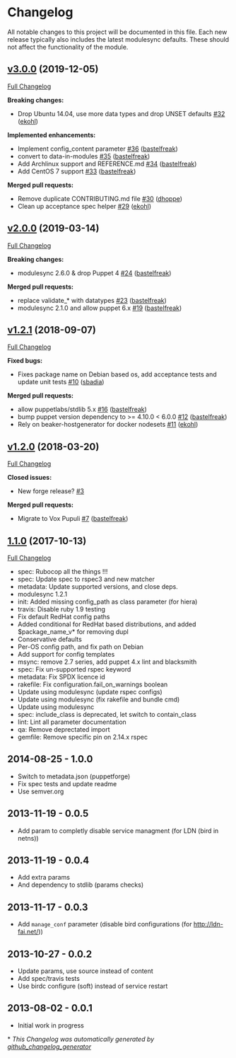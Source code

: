 # Changelog

All notable changes to this project will be documented in this file.
Each new release typically also includes the latest modulesync defaults.
These should not affect the functionality of the module.

## [v3.0.0](https://github.com/voxpupuli/puppet-bird/tree/v3.0.0) (2019-12-05)

[Full Changelog](https://github.com/voxpupuli/puppet-bird/compare/v2.0.0...v3.0.0)

**Breaking changes:**

- Drop Ubuntu 14.04, use more data types and drop UNSET defaults [\#32](https://github.com/voxpupuli/puppet-bird/pull/32) ([ekohl](https://github.com/ekohl))

**Implemented enhancements:**

- Implement config\_content parameter [\#36](https://github.com/voxpupuli/puppet-bird/pull/36) ([bastelfreak](https://github.com/bastelfreak))
- convert to data-in-modules [\#35](https://github.com/voxpupuli/puppet-bird/pull/35) ([bastelfreak](https://github.com/bastelfreak))
- Add Archlinux support and REFERENCE.md [\#34](https://github.com/voxpupuli/puppet-bird/pull/34) ([bastelfreak](https://github.com/bastelfreak))
- Add CentOS 7 support [\#33](https://github.com/voxpupuli/puppet-bird/pull/33) ([bastelfreak](https://github.com/bastelfreak))

**Merged pull requests:**

- Remove duplicate CONTRIBUTING.md file [\#30](https://github.com/voxpupuli/puppet-bird/pull/30) ([dhoppe](https://github.com/dhoppe))
- Clean up acceptance spec helper [\#29](https://github.com/voxpupuli/puppet-bird/pull/29) ([ekohl](https://github.com/ekohl))

## [v2.0.0](https://github.com/voxpupuli/puppet-bird/tree/v2.0.0) (2019-03-14)

[Full Changelog](https://github.com/voxpupuli/puppet-bird/compare/v1.2.1...v2.0.0)

**Breaking changes:**

- modulesync 2.6.0 & drop Puppet 4 [\#24](https://github.com/voxpupuli/puppet-bird/pull/24) ([bastelfreak](https://github.com/bastelfreak))

**Merged pull requests:**

- replace validate\_\* with datatypes [\#23](https://github.com/voxpupuli/puppet-bird/pull/23) ([bastelfreak](https://github.com/bastelfreak))
- modulesync 2.1.0 and allow puppet 6.x [\#19](https://github.com/voxpupuli/puppet-bird/pull/19) ([bastelfreak](https://github.com/bastelfreak))

## [v1.2.1](https://github.com/voxpupuli/puppet-bird/tree/v1.2.1) (2018-09-07)

[Full Changelog](https://github.com/voxpupuli/puppet-bird/compare/v1.2.0...v1.2.1)

**Fixed bugs:**

- Fixes package name on Debian based os, add acceptance tests and update unit tests [\#10](https://github.com/voxpupuli/puppet-bird/pull/10) ([sbadia](https://github.com/sbadia))

**Merged pull requests:**

- allow puppetlabs/stdlib 5.x [\#16](https://github.com/voxpupuli/puppet-bird/pull/16) ([bastelfreak](https://github.com/bastelfreak))
- bump puppet version dependency to \>= 4.10.0 \< 6.0.0 [\#12](https://github.com/voxpupuli/puppet-bird/pull/12) ([bastelfreak](https://github.com/bastelfreak))
- Rely on beaker-hostgenerator for docker nodesets [\#11](https://github.com/voxpupuli/puppet-bird/pull/11) ([ekohl](https://github.com/ekohl))

## [v1.2.0](https://github.com/voxpupuli/puppet-bird/tree/v1.2.0) (2018-03-20)

[Full Changelog](https://github.com/voxpupuli/puppet-bird/compare/1.1.0...v1.2.0)

**Closed issues:**

- New forge release? [\#3](https://github.com/voxpupuli/puppet-bird/issues/3)

**Merged pull requests:**

- Migrate to Vox Pupuli [\#7](https://github.com/voxpupuli/puppet-bird/pull/7) ([bastelfreak](https://github.com/bastelfreak))

## [1.1.0](https://github.com/voxpupuli/puppet-bird/tree/1.1.0) (2017-10-13)

[Full Changelog](https://github.com/voxpupuli/puppet-bird/compare/1.0.0...1.1.0)

* spec: Rubocop all the things !!!
* spec: Update spec to rspec3 and new matcher
* metadata: Update supported versions, and close deps.
* modulesync 1.2.1
* init: Added missing config_path as class parameter (for hiera)
* travis: Disable ruby 1.9 testing
* Fix default RedHat config paths
* Added conditional for RedHat based distributions, and added $package_name_v* for removing dupl
* Conservative defaults
* Per-OS config path, and fix path on Debian
* Add support for config templates
* msync: remove 2.7 series, add puppet 4.x lint and blacksmith
* spec: Fix un-supported rspec keyword
* metadata: Fix SPDX licence id
* rakefile: Fix configuration.fail_on_warnings boolean
* Update using modulesync (update rspec configs)
* Update using modulesync (fix rakefile and bundle cmd)
* Update using modulesync
* spec: include_class is deprecated, let switch to contain_class
* lint: Lint all parameter documentation
* qa: Remove deprectated import
* gemfile: Remove specific pin on 2.14.x rspec

## 2014-08-25 - 1.0.0
* Switch to metadata.json (puppetforge)
* Fix spec tests and update readme
* Use semver.org

## 2013-11-19 - 0.0.5
* Add param to completly disable service managment (for LDN (bird in netns))

## 2013-11-19 - 0.0.4
* Add extra params
* And dependency to stdlib (params checks)

## 2013-11-17 - 0.0.3
* Add `manage_conf` parameter (disable bird configurations (for http://ldn-fai.net/))

## 2013-10-27 - 0.0.2
* Update params, use source instead of content
* Add spec/travis tests
* Use birdc configure (soft) instead of service restart

## 2013-08-02 - 0.0.1
* Initial work in progress


\* *This Changelog was automatically generated by [github_changelog_generator](https://github.com/github-changelog-generator/github-changelog-generator)*
